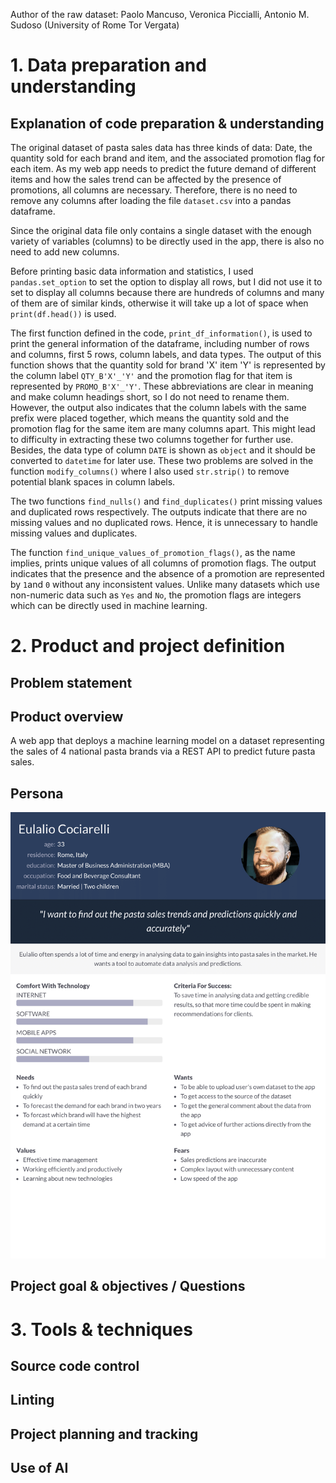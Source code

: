 Author of the raw dataset: Paolo Mancuso, Veronica Piccialli, Antonio M. Sudoso (University of Rome Tor Vergata)

# 1. Data preparation and understanding

## Explanation of code preparation & understanding

The original dataset of pasta sales data has three kinds of data: Date, the quantity sold for each brand and item, and the associated promotion flag for each item. As my web app needs to predict the future demand of different items and how the sales trend can be affected by the presence of promotions, all columns are necessary. Therefore, there is no need to remove any columns after loading the file `dataset.csv` into a pandas dataframe.

Since the original data file only contains a single dataset with the enough variety of variables (columns) to be directly used in the app, there is also no need to add new columns.

Before printing basic data information and statistics, I used `pandas.set_option` to set the option to display all rows, but I did not use it to set to display all columns because there are hundreds of columns and many of them are of similar kinds, otherwise it will take up a lot of space when `print(df.head())` is used.

The first function defined in the code, `print_df_information()`, is used to print the general information of the dataframe, including number of rows and columns, first 5 rows, column labels, and data types. The output of this function shows that the quantity sold for brand 'X' item 'Y' is represented by the column label `QTY_B'X'_'Y'` and the promotion flag for that item is represented by `PROMO_B'X'_'Y'`. These abbreviations are clear in meaning and make column headings short, so I do not need to rename them. However, the output also indicates that the column labels with the same prefix were placed together, which means the quantity sold and the promotion flag for the same item are many columns apart. This might lead to difficulty in extracting these two columns together for further use. Besides, the data type of column `DATE` is shown as `object` and it should be converted to `datetime` for later use. These two problems are solved in the function `modify_columns()` where I also used `str.strip()` to remove potential blank spaces in column labels.

The two functions `find_nulls()` and `find_duplicates()` print missing values and duplicated rows respectively. The outputs indicate that there are no missing values and no duplicated rows. Hence, it is unnecessary to handle missing values and duplicates.

The function `find_unique_values_of_promotion_flags()`, as the name implies, prints unique values of all columns of promotion flags. The output indicates that the presence and the absence of a promotion are represented by `1`and `0` without any inconsistent values. Unlike many datasets which use non-numeric data such as `Yes` and `No`, the promotion flags are integers which can be directly used in machine learning.

# 2. Product and project definition

## Problem statement

## Product overview

A web app that deploys a machine learning model on a dataset representing the sales of 4 national pasta brands via a REST API to predict future pasta sales.

## Persona

![Persona](persona.png)

## Project goal & objectives / Questions

# 3. Tools & techniques

## Source code control

## Linting

## Project planning and tracking

## Use of AI
